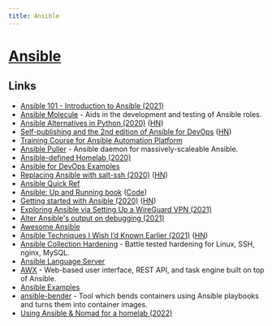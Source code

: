 ```yaml
---
title: Ansible
---
```


# [Ansible](https://www.ansible.com)

## Links

- [Ansible 101 - Introduction to Ansible (2021)](https://www.youtube.com/watch?v=goclfp6a2IQ)
- [Ansible Molecule](https://github.com/ansible-community/molecule) - Aids in the development and testing of Ansible roles.
- [Ansible Alternatives in Python (2020)](http://blog.rfox.eu/en/Explorations/Trying_Ansible_alternatives_in_python.html) ([HN](https://news.ycombinator.com/item?id=23506223))
- [Self-publishing and the 2nd edition of Ansible for DevOps](https://www.jeffgeerling.com/blog/2020/self-publishing-and-2nd-edition-ansible-devops) ([HN](https://news.ycombinator.com/item?id=24138969))
- [Training Course for Ansible Automation Platform](https://github.com/ansible/workshops)
- [Ansible Puller](https://github.com/teslamotors/ansible_puller) - Ansible daemon for massively-scaleable Ansible.
- [Ansible-defined Homelab (2020)](https://0xc45.com/blog/ansible-defined-homelab/)
- [Ansible for DevOps Examples](https://github.com/geerlingguy/ansible-for-devops)
- [Replacing Ansible with salt-ssh (2020)](https://blog.hartwork.org/posts/replacing-ansible-with-salt-ssh-for-speed-and-for-good/) ([HN](https://news.ycombinator.com/item?id=24856502))
- [Ansible Quick Ref](https://github.com/lorin/ansible-quickref)
- [Ansible: Up and Running book](http://www.ansiblebook.com/) ([Code](https://github.com/ansiblebook/ansiblebook))
- [Getting started with Ansible (2020)](https://steampunk.si/blog/getting-started-with-ansible/) ([HN](https://news.ycombinator.com/item?id=25122103))
- [Exploring Ansible via Setting Up a WireGuard VPN (2021)](https://www.tangramvision.com/blog/exploring-ansible-via-setting-up-a-wireguard-vpn)
- [Alter Ansible's output on debugging (2021)](https://jpmens.net/2021/03/12/alter-ansible-s-output-on-debugging/)
- [Awesome Ansible](https://github.com/KeyboardInterrupt/awesome-ansible)
- [Ansible Techniques I Wish I’d Known Earlier (2021)](https://zwischenzugs.com/2021/08/27/five-ansible-techniques-i-wish-id-known-earlier/) ([HN](https://news.ycombinator.com/item?id=28327694))
- [Ansible Collection Hardening](https://github.com/dev-sec/ansible-collection-hardening) - Battle tested hardening for Linux, SSH, nginx, MySQL.
- [Ansible Language Server](https://github.com/ansible/ansible-language-server)
- [AWX](https://github.com/ansible/awx) - Web-based user interface, REST API, and task engine built on top of Ansible.
- [Ansible Examples](https://github.com/ansible/ansible-examples)
- [ansible-bender](https://github.com/ansible-community/ansible-bender) - Tool which bends containers using Ansible playbooks and turns them into container images.
- [Using Ansible & Nomad for a homelab (2022)](https://blog.aleksic.dev/using-ansible-and-nomad-for-a-homelab-part-1)

